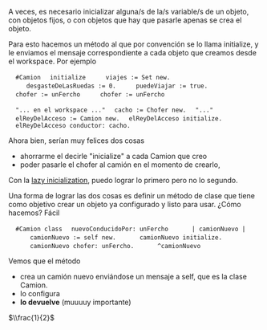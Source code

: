 A veces, es necesario inicializar alguna/s de la/s variable/s de un objeto, con objetos fijos, o con objetos que hay que pasarle apenas se crea el objeto.

Para esto hacemos un método al que por convención se lo llama initialize, y le enviamos el mensaje correspondiente a cada objeto que creamos desde el workspace. Por ejemplo

`  #Camion`
`  initialize`
`     viajes := Set new.`
`     desgasteDeLasRuedas := 0.`
`     puedeViajar := true.`
`  chofer := unFercho`
`     chofer := unFercho`

`  "... en el workspace ..."`
`  cacho := Chofer new.`
`  "..."`
`  elReyDelAcceso := Camion new.`
`  elReyDelAcceso initialize.`
`  elReyDelAcceso conductor: cacho.`

Ahora bien, serían muy felices dos cosas

-   ahorrarme el decirle "inicialize" a cada Camion que creo
-   poder pasarle el chofer al camión en el momento de crearlo,

Con la [lazy inicialization](lazy-inicialization.md), puedo lograr lo primero pero no lo segundo.

Una forma de lograr las dos cosas es definir un método de clase que tiene como objetivo crear un objeto ya configurado y listo para usar. ¿Cómo hacemos? Fácil

`  #Camion class`
`  nuevoConducidoPor: unFercho`
`      | camionNuevo |`
`      camionNuevo := self new.`
`      camionNuevo initialize.`
`      camionNuevo chofer: unFercho.`
`      ^camionNuevo`

Vemos que el método

-   crea un camión nuevo enviándose un mensaje a self, que es la clase Camion.
-   lo configura
-   **lo devuelve** (muuuuy importante)

$\\frac{1}{2}$
